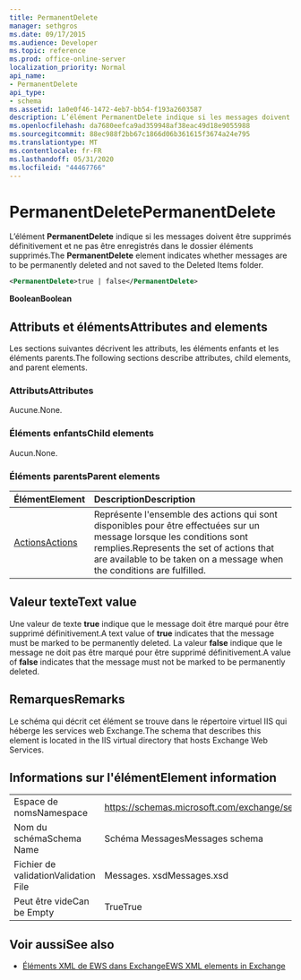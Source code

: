 ```yaml
---
title: PermanentDelete
manager: sethgros
ms.date: 09/17/2015
ms.audience: Developer
ms.topic: reference
ms.prod: office-online-server
localization_priority: Normal
api_name:
- PermanentDelete
api_type:
- schema
ms.assetid: 1a0e0f46-1472-4eb7-bb54-f193a2603587
description: L’élément PermanentDelete indique si les messages doivent être supprimés définitivement et ne pas être enregistrés dans le dossier éléments supprimés.
ms.openlocfilehash: da7680eefca9ad359948af38eac49d18e9055988
ms.sourcegitcommit: 88ec988f2bb67c1866d06b361615f3674a24e795
ms.translationtype: MT
ms.contentlocale: fr-FR
ms.lasthandoff: 05/31/2020
ms.locfileid: "44467766"
---
```

# <a name="permanentdelete"></a><span data-ttu-id="c6ec6-103">PermanentDelete</span><span class="sxs-lookup"><span data-stu-id="c6ec6-103">PermanentDelete</span></span>

<span data-ttu-id="c6ec6-104">L’élément **PermanentDelete** indique si les messages doivent être supprimés définitivement et ne pas être enregistrés dans le dossier éléments supprimés.</span><span class="sxs-lookup"><span data-stu-id="c6ec6-104">The **PermanentDelete** element indicates whether messages are to be permanently deleted and not saved to the Deleted Items folder.</span></span> 
  
```XML
<PermanentDelete>true | false</PermanentDelete>
```

 <span data-ttu-id="c6ec6-105">**Boolean**</span><span class="sxs-lookup"><span data-stu-id="c6ec6-105">**Boolean**</span></span>
## <a name="attributes-and-elements"></a><span data-ttu-id="c6ec6-106">Attributs et éléments</span><span class="sxs-lookup"><span data-stu-id="c6ec6-106">Attributes and elements</span></span>

<span data-ttu-id="c6ec6-107">Les sections suivantes décrivent les attributs, les éléments enfants et les éléments parents.</span><span class="sxs-lookup"><span data-stu-id="c6ec6-107">The following sections describe attributes, child elements, and parent elements.</span></span>
  
### <a name="attributes"></a><span data-ttu-id="c6ec6-108">Attributs</span><span class="sxs-lookup"><span data-stu-id="c6ec6-108">Attributes</span></span>

<span data-ttu-id="c6ec6-109">Aucune.</span><span class="sxs-lookup"><span data-stu-id="c6ec6-109">None.</span></span>
  
### <a name="child-elements"></a><span data-ttu-id="c6ec6-110">Éléments enfants</span><span class="sxs-lookup"><span data-stu-id="c6ec6-110">Child elements</span></span>

<span data-ttu-id="c6ec6-111">Aucun.</span><span class="sxs-lookup"><span data-stu-id="c6ec6-111">None.</span></span>
  
### <a name="parent-elements"></a><span data-ttu-id="c6ec6-112">Éléments parents</span><span class="sxs-lookup"><span data-stu-id="c6ec6-112">Parent elements</span></span>

|<span data-ttu-id="c6ec6-113">**Élément**</span><span class="sxs-lookup"><span data-stu-id="c6ec6-113">**Element**</span></span>|<span data-ttu-id="c6ec6-114">**Description**</span><span class="sxs-lookup"><span data-stu-id="c6ec6-114">**Description**</span></span>|
|:-----|:-----|
|[<span data-ttu-id="c6ec6-115">Actions</span><span class="sxs-lookup"><span data-stu-id="c6ec6-115">Actions</span></span>](actions.md) <br/> |<span data-ttu-id="c6ec6-116">Représente l'ensemble des actions qui sont disponibles pour être effectuées sur un message lorsque les conditions sont remplies.</span><span class="sxs-lookup"><span data-stu-id="c6ec6-116">Represents the set of actions that are available to be taken on a message when the conditions are fulfilled.</span></span>  <br/> |
   
## <a name="text-value"></a><span data-ttu-id="c6ec6-117">Valeur texte</span><span class="sxs-lookup"><span data-stu-id="c6ec6-117">Text value</span></span>

<span data-ttu-id="c6ec6-118">Une valeur de texte **true** indique que le message doit être marqué pour être supprimé définitivement.</span><span class="sxs-lookup"><span data-stu-id="c6ec6-118">A text value of **true** indicates that the message must be marked to be permanently deleted.</span></span> <span data-ttu-id="c6ec6-119">La valeur **false** indique que le message ne doit pas être marqué pour être supprimé définitivement.</span><span class="sxs-lookup"><span data-stu-id="c6ec6-119">A value of **false** indicates that the message must not be marked to be permanently deleted.</span></span> 
  
## <a name="remarks"></a><span data-ttu-id="c6ec6-120">Remarques</span><span class="sxs-lookup"><span data-stu-id="c6ec6-120">Remarks</span></span>

<span data-ttu-id="c6ec6-121">Le schéma qui décrit cet élément se trouve dans le répertoire virtuel IIS qui héberge les services web Exchange.</span><span class="sxs-lookup"><span data-stu-id="c6ec6-121">The schema that describes this element is located in the IIS virtual directory that hosts Exchange Web Services.</span></span>
  
## <a name="element-information"></a><span data-ttu-id="c6ec6-122">Informations sur l'élément</span><span class="sxs-lookup"><span data-stu-id="c6ec6-122">Element information</span></span>

|||
|:-----|:-----|
|<span data-ttu-id="c6ec6-123">Espace de noms</span><span class="sxs-lookup"><span data-stu-id="c6ec6-123">Namespace</span></span>  <br/> |https://schemas.microsoft.com/exchange/services/2006/messages  <br/> |
|<span data-ttu-id="c6ec6-124">Nom du schéma</span><span class="sxs-lookup"><span data-stu-id="c6ec6-124">Schema Name</span></span>  <br/> |<span data-ttu-id="c6ec6-125">Schéma Messages</span><span class="sxs-lookup"><span data-stu-id="c6ec6-125">Messages schema</span></span>  <br/> |
|<span data-ttu-id="c6ec6-126">Fichier de validation</span><span class="sxs-lookup"><span data-stu-id="c6ec6-126">Validation File</span></span>  <br/> |<span data-ttu-id="c6ec6-127">Messages. xsd</span><span class="sxs-lookup"><span data-stu-id="c6ec6-127">Messages.xsd</span></span>  <br/> |
|<span data-ttu-id="c6ec6-128">Peut être vide</span><span class="sxs-lookup"><span data-stu-id="c6ec6-128">Can be Empty</span></span>  <br/> |<span data-ttu-id="c6ec6-129">True</span><span class="sxs-lookup"><span data-stu-id="c6ec6-129">True</span></span>  <br/> |
   
## <a name="see-also"></a><span data-ttu-id="c6ec6-130">Voir aussi</span><span class="sxs-lookup"><span data-stu-id="c6ec6-130">See also</span></span>



- [<span data-ttu-id="c6ec6-131">Éléments XML de EWS dans Exchange</span><span class="sxs-lookup"><span data-stu-id="c6ec6-131">EWS XML elements in Exchange</span></span>](ews-xml-elements-in-exchange.md)

